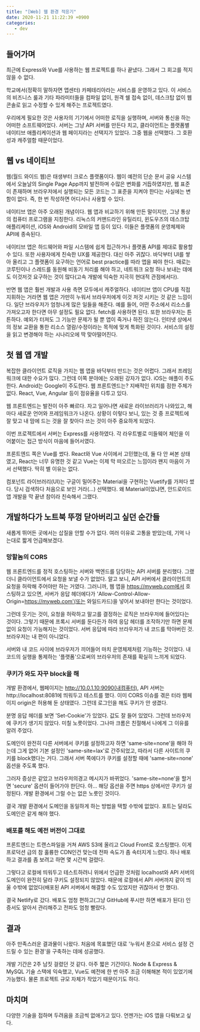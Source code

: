 ```yaml
---
title: "[Web] 웹 환경 적응기"
date: 2020-11-21 11:22:39 +0900
categories:
   - dev
---
```


## 들어가며

최근에 Express와 Vue를 사용하는 웹 프로젝트를 하나 끝냈다. 그래서 그 회고를 적지 않을 수 없다.

학교에서(정확히 말하자면 앱센터) 카페테리아라는 서비스를 운영하고 있다. 이 서비스의 비즈니스 룰과 기타 파라미터들을 컴파일 없이, 원격 쉘 접속 없이, 데스크탑 없이 웹 콘솔로 읽고 수정할 수 있게 해주는 프로젝트였다.

우리에게 필요한 것은 사용자의 기기에서 어떠한 로직을 실행하며, 서버와 통신을 하는 어떠한 소프트웨어었다. 서버는 그냥 API 서버를 만든다 치고, 클라이언트는 플랫폼별 네이티브 애플리케이션과 웹 페이지라는 선택지가 있었다. 그중 웹을 선택했다. 그 호환성과 캐주얼함 때문이었다.

## 웹 vs 네이티브

웹(월드 와이드 웹)은 태생부터 크로스 플랫폼이다. 웹이 예전의 단순 문서 공유 시스템에서 오늘날의 Single Page App까지 발전하며 수많은 변화를 거듭하였지만, 웹 표준이 존재하며 브라우저에서 실행되는 모든 코드는 그 표준을 지켜야 한다는 사실에는 변함이 없다. 즉, 한 번 작성하면 어디서나 사용할 수 있다.

네이티브 앱은 아주 오래된 개념이다. 웹 앱과 비교하기 위해 만든 말이지만, 그냥 통상의 컴퓨터 프로그램을 지칭한다. 리눅스의 커맨드라인 유틸리티, 윈도우즈의 데스크탑 애플리케이션, iOS와 Android의 모바일 앱 등이 있다. 이들은 플랫폼의 운영체제와 API에 종속된다.

네이티브 앱은 하드웨어와 파일 시스템에 쉽게 접근하거나 플랫폼 API를 제대로 활용할 수 있다. 또한 사용자에게 친숙한 UX를 제공한다. 대신 아주 귀찮다. 바닥부터 UI를 쌓아 올리고 그 플랫폼이 요구하는 언어로 best practice를 따라 앱을 짜야 한다. 때로는  코루틴이나 스레드를 동원해 비동기 처리를 해야 하고, 네트워크 요청 하나 보내는 데에도 이것저것 요구하는 것이 많다(고속 개발에 익숙한 지극히 현대적 관점에서다).

반면 웹 앱은 훨씬 개발과 사용 측면 모두에서 캐주얼하다. 네이티브 앱이 CPU를 직접 지휘하는 거라면 웹 앱은 가만히 누워서 브라우저에게 이것 저것 시키는 것 같은 느낌이다. 일단 브라우저가 엄청나게 많은 일들을 해준다. 예를 들어, 어떤 주소에서 리소스를 가져오고자 한다면 아무 설정도 필요 없다. fetch를 사용하면 된다. 또한 브라우저는 튼튼하다. 예외가 터져도 그 기능만 문제가 될 뿐 앱이 죽거나 하진 않는다. 인터넷 상에서의 정보 교환을 통한 리소스 열람/수정이라는 목적에 맞게 특화된 것이다. 서비스의 설정을 읽고 변경해야 하는 시나리오에 딱 맞아떨어진다.

## 첫 웹 앱 개발

복잡한 클라이언트 로직을 가지는 웹 앱을 바닥부터 만드는 것은 어렵다. 그래서 프레임워크에 대한 수요가 많다. 그런데 이쪽 분야에는 오래된 강자가 없다. iOS는 애플이 주도한다. Android는 Google이 주도한다. 웹 프론트엔드는? 지배적인 위치를 점한 주체가 없다. React, Vue, Angular 등이 점유율을 다투고 있다.

웹 프론트엔드는 발전이 아주 빠르다. 자고 일어나면 새로운 라이브러리가 나와있고, 해마다 새로운 언어와 프레임워크가 나온다. 상황이 이렇다 보니, 있는 것 중 프로젝트에 잘 맞고 내 맘에 드는 것을 잘 찾아다 쓰는 것이 아주 중요하게 되었다.

이번 프로젝트에서 서버는 Express를 사용하였다. 각 라우트별로 미들웨어 체인을 이어붙이는 접근 방식이 마음에 들어서였다.

프론트엔드 쪽은 Vue를 썼다. React와 Vue 사이에서 고민했는데, 둘 다 안 써본 상태였고, React는 너무 유명한 것 같고 Vue는 이제 막 떠오르는 느낌이라 왠지 마음이 가서 선택했다. 딱히 별 이유는 없다.

컴포넌트 라이브러리(UI)는 구글이 밀어주는 Material을 구현하는 Vuetify를 가져다 썼다. 당시 검색하다 처음으로 보인 거라(...) 선택했다. 왜 Material이었냐면, 안드로이드 앱 개발을 막 끝낸 참이라 친숙해서 그랬다.

## 개발하다가 노트북 뚜껑 닫아버리고 싶던 순간들

새롭게 뛰어든 곳에서는 삽질을 안할 수가 없다. 여러 이유로 고통을 받았는데, 기억 나는대로 짧게 언급해보겠다.

### 망할놈의 CORS

웹 프론트엔드를 정적 호스팅하는 서버와 백엔드를 담당하는 API 서버를 분리했다. 그랬더니 클라이언트에서 요청을 보낼 수가 없었다. 알고 보니, API 서버에서 클라이언트의 요청을 허락해 주어야만 하는 거였다. 그러니까, 웹 앱을 https://myweb.com에서 호스팅하고 있으면, 서버가 응답 헤더에다가 'Allow-Control-Allow-Origin=https://myweb.com'(또는 와일드카드)을 넣어서 보내야만 한다는 것이었다.

그런데 웃기는 것이, 요청을 허락하고 말고를 결정하는 로직은 브라우저에 들어있다는 것이다. 그렇기 때문에 프록시 서버를 둔다든가 하여 응답 헤더를 조작하기만 하면 문제 없이 요청이 가능해지는 것이었다. 서버 응답에 따라 브라우저가 내 코드를 막아버린 것. 브라우저는 내 편이 아니었다.

서버와 내 코드 사이에 브라우저가 끼어들어 마치 운영체제처럼 기능하는 것이었다. 내 코드의 실행을 통제하는 '플랫폼'으로써의 브라우저의 존재를 확실히 느끼게 되었다.

### 쿠키가 와도 자꾸 block을 해

개발 환경에서, 웹페이지는 http://10.0.1.10:9090(내컴퓨터), API 서버는 http://localhost:8081에 띄워두고 테스트를 했다. 이미 CORS 이슈를 겪은 터라 웹페이지 origin은 허용해 둔 상태였다. 그런데 로그인을 해도 쿠키가 안 생겼다.

분명 응답 헤더를 보면 'Set-Cookie'가 있었다. 값도 잘 들어 있었다. 그런데 브라우저에 쿠키가 생기지 않았다. 미칠 노릇이었다. 그나마 크롬은 친절해서 나에게 그 이유를 알려 주었다.

도메인이 완전히 다른 서버에서 쿠키를 설정하고자 하면 'same-site=none'을 해야 하는데 그게 없어 기본 설정인 'same-site=lax'로 간주되었고, 따라서 다른 사이트의 쿠키를 block했다는 거다. 그래서 서버 쪽에다가 쿠키를 설정할 때에 'same-site=none' 옵션을 주도록 했다.

그러자 증상은 같았고 브라우저의경고 메시지가 바뀌었다. 'same-site=none'을 할거면 'secure' 옵션이 들어가야 한단다. 아... 해당 옵션을 주면 https 상에서만 쿠키가 설정된다. 개발 환경에서 그럴 수는 없은 노릇인 것이다.

결국 개발 환경에서 도메인을 동일하게 하는 방법을 택할 수밖에 없었다. 포트는 달라도 도메인은 같게 해야 했다.

### 배포를 해도 예전 버전이 그대로

프론트엔드는 트랜스파일을 거쳐 AWS S3에 올리고 Cloud Front로 호스팅했다. 이게 프로덕션 급의 참 훌륭한 CDN인건 맞는데 전파 속도가 좀 속터지게 느렸다. 하나 배포하고 결과를 좀 보려고 하면 몇 시간씩 걸렸다.

그렇다고 로컬에 띄워두고 테스트하려니 위에서 언급한 것처럼 localhost와 API 서버의 도메인이 완전히 달라 쿠키도 설정되지 않았다. 때문에 로컬에서 API 서버까지 같이 띄울 수밖에 없었다(배포된 API 서버에서 해결할 수도 있었지만 귀찮아서 안 했다).

결국 Netlify로 갔다. 배포도 엄청 편하고(그냥 GitHub에 푸시만 하면 배포가 된다) 인증서도 알아서 관리해주고 전파도 엄청 빨랐다.

## 결과

아주 만족스러운 결과물이 나왔다. 처음에 목표했던 대로 '누워서 폰으로 서비스 설정 건드릴 수 있는 환경'을 구축하는 데에 성공했다.

개발 기간은 2주 남짓 걸렸던 것 같다. 아주 짧은 기간이다. Node & Express & MySQL 기술 스택에 익숙했고, Vue도 예전에 한 번 아주 조금 이해해본 적이 있었기에 가능했다. 물론 프로젝트 규모 자체가 작았기 때문이기도 하다.

## 마치며

다양한 기술을 접하며 두려움을 조금씩 없애가고 있다. 언젠가는 iOS 앱을 다뤄보고 싶다.
